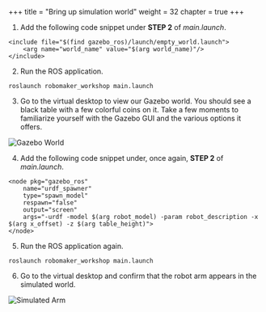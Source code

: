 +++
title = "Bring up simulation world"
weight = 32
chapter = true
+++

1. Add the following code snippet under **STEP 2** of _main.launch_.

```
<include file="$(find gazebo_ros)/launch/empty_world.launch">
    <arg name="world_name" value="$(arg world_name)"/>
</include>
```

2. Run the ROS application.

```
roslaunch robomaker_workshop main.launch
```

3. Go to the virtual desktop to view our Gazebo world. You should see a black table with a few colorful coins on it. Take a few moments to familiarize yourself with the Gazebo GUI and the various options it offers.

![Gazebo World](/gazebo-world.png?classes=border)

4. Add the following code snippet under, once again, **STEP 2** of _main.launch_.

```
<node pkg="gazebo_ros"
    name="urdf_spawner"
    type="spawn_model"
    respawn="false"
    output="screen"
    args="-urdf -model $(arg robot_model) -param robot_description -x $(arg x_offset) -z $(arg table_height)">
</node>
```

5. Run the ROS application again.

```
roslaunch robomaker_workshop main.launch
```

6. Go to the virtual desktop and confirm that the robot arm appears in the simulated world.

![Simulated Arm](/sim-arm.png?classes=border)
